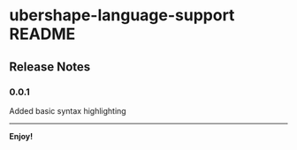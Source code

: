 # ubershape-language-support README

## Release Notes

### 0.0.1

Added basic syntax highlighting

-----------------------------------------------------------------------------------------------------------

**Enjoy!**
